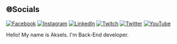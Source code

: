 
## 🌐Socials
[![Facebook](https://img.shields.io/badge/Facebook-%231877F2.svg?logo=Facebook&logoColor=white)](https://facebook.com/reimanis.aksels) [![Instagram](https://img.shields.io/badge/Instagram-%23E4405F.svg?logo=Instagram&logoColor=white)](https://instagram.com/axellyee) [![LinkedIn](https://img.shields.io/badge/LinkedIn-%230077B5.svg?logo=linkedin&logoColor=white)](https://linkedin.com/in/aksels-reimanis-a43b1a156) [![Twitch](https://img.shields.io/badge/Twitch-%239146FF.svg?logo=Twitch&logoColor=white)](https://twitch.tv/axellworks) [![Twitter](https://img.shields.io/badge/Twitter-%231DA1F2.svg?logo=Twitter&logoColor=white)](https://twitter.com/axlworks) [![YouTube](https://img.shields.io/badge/YouTube-%23FF0000.svg?logo=YouTube&logoColor=white)](https://youtube.com/c/axlworks) 

Hello! My name is Aksels. I'm Back-End developer.
